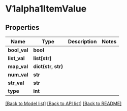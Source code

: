 # V1alpha1ItemValue

## Properties
Name | Type | Description | Notes
------------ | ------------- | ------------- | -------------
**bool_val** | **bool** |  | 
**list_val** | **list[str]** |  | 
**map_val** | **dict(str, str)** |  | 
**num_val** | **str** |  | 
**str_val** | **str** |  | 
**type** | **int** |  | 

[[Back to Model list]](../README.md#documentation-for-models) [[Back to API list]](../README.md#documentation-for-api-endpoints) [[Back to README]](../README.md)


